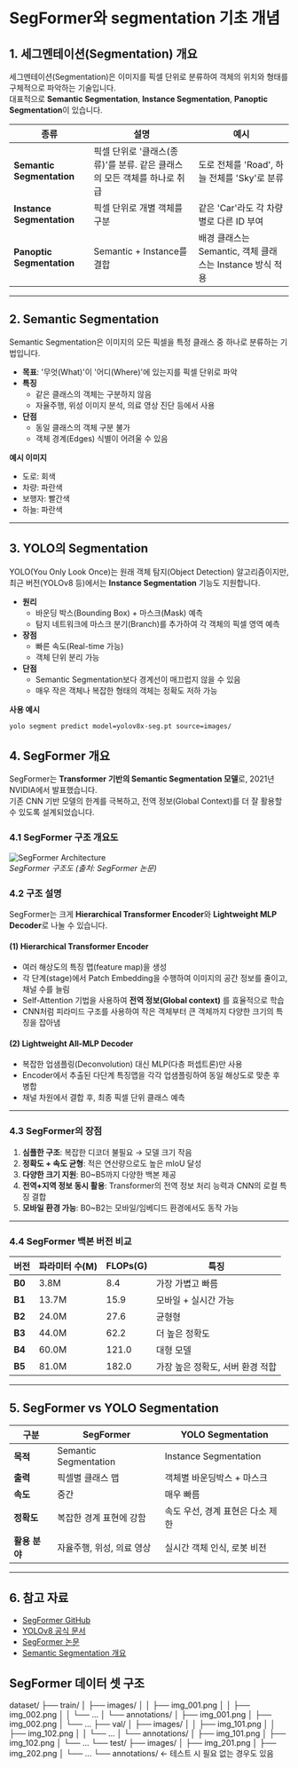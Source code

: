 # SegFormer와 segmentation 기초 개념

## 1. 세그멘테이션(Segmentation) 개요
세그멘테이션(Segmentation)은 이미지를 픽셀 단위로 분류하여 객체의 위치와 형태를 구체적으로 파악하는 기술입니다.  
대표적으로 **Semantic Segmentation**, **Instance Segmentation**, **Panoptic Segmentation**이 있습니다.

| 종류 | 설명 | 예시 |
|------|------|------|
| **Semantic Segmentation** | 픽셀 단위로 '클래스(종류)'를 분류. 같은 클래스의 모든 객체를 하나로 취급 | 도로 전체를 'Road', 하늘 전체를 'Sky'로 분류 |
| **Instance Segmentation** | 픽셀 단위로 개별 객체를 구분 | 같은 'Car'라도 각 차량별로 다른 ID 부여 |
| **Panoptic Segmentation** | Semantic + Instance를 결합 | 배경 클래스는 Semantic, 객체 클래스는 Instance 방식 적용 |

---

## 2. Semantic Segmentation
Semantic Segmentation은 이미지의 모든 픽셀을 특정 클래스 중 하나로 분류하는 기법입니다.

- **목표**: '무엇(What)'이 '어디(Where)'에 있는지를 픽셀 단위로 파악
- **특징**
  - 같은 클래스의 객체는 구분하지 않음
  - 자율주행, 위성 이미지 분석, 의료 영상 진단 등에서 사용
- **단점**
  - 동일 클래스의 객체 구분 불가
  - 객체 경계(Edges) 식별이 어려울 수 있음

**예시 이미지**  
- 도로: 회색  
- 차량: 파란색  
- 보행자: 빨간색  
- 하늘: 파란색

---

## 3. YOLO의 Segmentation
YOLO(You Only Look Once)는 원래 객체 탐지(Object Detection) 알고리즘이지만, 최근 버전(YOLOv8 등)에서는 **Instance Segmentation** 기능도 지원합니다.

- **원리**
  - 바운딩 박스(Bounding Box) + 마스크(Mask) 예측
  - 탐지 네트워크에 마스크 분기(Branch)를 추가하여 각 객체의 픽셀 영역 예측
- **장점**
  - 빠른 속도(Real-time 가능)
  - 객체 단위 분리 가능
- **단점**
  - Semantic Segmentation보다 경계선이 매끄럽지 않을 수 있음
  - 매우 작은 객체나 복잡한 형태의 객체는 정확도 저하 가능

**사용 예시**
```bash
yolo segment predict model=yolov8x-seg.pt source=images/
```
## 4. SegFormer 개요

SegFormer는 **Transformer 기반의 Semantic Segmentation 모델**로, 2021년 NVIDIA에서 발표했습니다.  
기존 CNN 기반 모델의 한계를 극복하고, 전역 정보(Global Context)를 더 잘 활용할 수 있도록 설계되었습니다.

### 4.1 SegFormer 구조 개요도
![SegFormer Architecture](https://raw.githubusercontent.com/NVlabs/SegFormer/main/figures/SegFormer_architecture.png)  
*SegFormer 구조도 (출처: SegFormer 논문)*

### 4.2 구조 설명

SegFormer는 크게 **Hierarchical Transformer Encoder**와 **Lightweight MLP Decoder**로 나눌 수 있습니다.

#### (1) Hierarchical Transformer Encoder
- 여러 해상도의 특징 맵(feature map)을 생성
- 각 단계(stage)에서 Patch Embedding을 수행하여 이미지의 공간 정보를 줄이고, 채널 수를 늘림
- Self-Attention 기법을 사용하여 **전역 정보(Global context)** 를 효율적으로 학습
- CNN처럼 피라미드 구조를 사용하여 작은 객체부터 큰 객체까지 다양한 크기의 특징을 잡아냄

#### (2) Lightweight All-MLP Decoder
- 복잡한 업샘플링(Deconvolution) 대신 MLP(다층 퍼셉트론)만 사용
- Encoder에서 추출된 다단계 특징맵을 각각 업샘플링하여 동일 해상도로 맞춘 후 병합
- 채널 차원에서 결합 후, 최종 픽셀 단위 클래스 예측

---

### 4.3 SegFormer의 장점
1. **심플한 구조**: 복잡한 디코더 불필요 → 모델 크기 작음
2. **정확도 + 속도 균형**: 적은 연산량으로도 높은 mIoU 달성
3. **다양한 크기 지원**: B0~B5까지 다양한 백본 제공
4. **전역+지역 정보 동시 활용**: Transformer의 전역 정보 처리 능력과 CNN의 로컬 특징 결합
5. **모바일 환경 가능**: B0~B2는 모바일/임베디드 환경에서도 동작 가능

---

### 4.4 SegFormer 백본 버전 비교

| 버전 | 파라미터 수(M) | FLOPs(G) | 특징 |
|------|---------------|----------|------|
| **B0** | 3.8M  | 8.4  | 가장 가볍고 빠름 |
| **B1** | 13.7M | 15.9 | 모바일 + 실시간 가능 |
| **B2** | 24.0M | 27.6 | 균형형 |
| **B3** | 44.0M | 62.2 | 더 높은 정확도 |
| **B4** | 60.0M | 121.0 | 대형 모델 |
| **B5** | 81.0M | 182.0 | 가장 높은 정확도, 서버 환경 적합 |

---

## 5. SegFormer vs YOLO Segmentation

| 구분 | SegFormer | YOLO Segmentation |
|------|-----------|-------------------|
| **목적** | Semantic Segmentation | Instance Segmentation |
| **출력** | 픽셀별 클래스 맵 | 객체별 바운딩박스 + 마스크 |
| **속도** | 중간 | 매우 빠름 |
| **정확도** | 복잡한 경계 표현에 강함 | 속도 우선, 경계 표현은 다소 제한 |
| **활용 분야** | 자율주행, 위성, 의료 영상 | 실시간 객체 인식, 로봇 비전 |

---

## 6. 참고 자료
- [SegFormer GitHub](https://github.com/NVlabs/SegFormer)
- [YOLOv8 공식 문서](https://docs.ultralytics.com)
- [SegFormer 논문](https://arxiv.org/abs/2105.15203)
- [Semantic Segmentation 개요](https://paperswithcode.com/task/semantic-segmentation)

## SegFormer 데이터 셋 구조
dataset/
├── train/
│   ├── images/
│   │   ├── img_001.png
│   │   ├── img_002.png
│   │   └── ...
│   └── annotations/
│       ├── img_001.png
│       ├── img_002.png
│       └── ...
├── val/
│   ├── images/
│   │   ├── img_101.png
│   │   ├── img_102.png
│   │   └── ...
│   └── annotations/
│       ├── img_101.png
│       ├── img_102.png
│       └── ...
└── test/
    ├── images/
    │   ├── img_201.png
    │   ├── img_202.png
    │   └── ...
    └── annotations/   ← 테스트 시 필요 없는 경우도 있음



